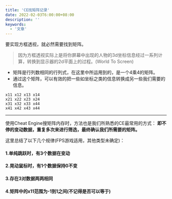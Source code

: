 ```yaml
---
title: 'CE找矩阵记录'
date: 2022-02-03T6:00:00+08:00
description: ''
keywords:
  - '文章'
---
```

要实现方框透视，就必然需要找到矩阵。

<!--more-->

> 因为方框透视实际上是将你屏幕中出现的人物的3d坐标信息经过一系列计算，转换到显示器的2d平面上的过程。(World To Screen)

- 矩阵是行列数相同的行列式，在这里中所运用到的，是一个4乘4的矩阵。
- 通过这个矩阵，可以有效的把一些如坐标之类的信息转换成另一些我们需要的信息。

```
x11 x12 x13 x14
x21 x22 x23 x24
x31 x32 x33 x44
x41 x42 x43 x44
```
---

使用Cheat Engine搜矩阵内存时，方法也是我们所熟悉的CE最常用的方式：
**即不停的变动数据，重复多次来进行筛选，最终确认我们所需要的矩阵。**

这里总结了以下几个规律(FPS游戏适用，其他类型未确定)：
#### 1.单纯跳跃时，有3个数据在变动
#### 2.晃动鼠标时，有1个数据保持0不变
#### 3.存在3对数据两两相同
#### 4.矩阵中的x11范围为-1到1之间(不记得是否可以等于)